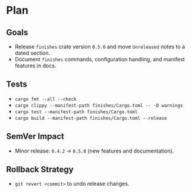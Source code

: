 # Plan

## Goals
- Release `finishes` crate version `0.5.0` and move `Unreleased` notes to a dated section.
- Document `finishes` commands, configuration handling, and manifest features in docs.

## Tests
- `cargo fmt --all --check`
- `cargo clippy --manifest-path finishes/Cargo.toml -- -D warnings`
- `cargo test --manifest-path finishes/Cargo.toml`
- `cargo build --manifest-path finishes/Cargo.toml --release`

## SemVer Impact
- Minor release: `0.4.2` → `0.5.0` (new features and documentation).

## Rollback Strategy
- `git revert <commit>` to undo release changes.

